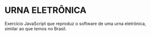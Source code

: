 # URNA ELETRÔNICA
 Exercício JavaScript que reproduz o software de uma urna eletrônica, similar ao que temos no Brasil.
